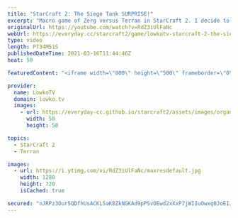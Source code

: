 ```yaml
---
title: "StarCraft 2: The Siege Tank SURPRISE!"
excerpt: "Macro game of Zerg versus Terran in StarCraft 2. I decide to play mostly Zerglings, Banelings, Hydralisks and Ultralisks versus a Bio Terran after opening up with 5 quick Roaches.  Support my work on Patreon: http://www.patreon.com/lowkotv Become a YouTube member: https://lowko.tv/join  My second channel:"
originalUrl: https://youtube.com/watch?v=RdZ3iUlFaNc
webUrl: https://everyday.cc/starcraft2/game/lowkotv-starcraft-2-the-siege-tank-surprise/
type: video
length: PT34M51S
publishedDateTime: 2021-03-16T11:44:46Z
heat: 50

featuredContent: "<iframe width=\"800\" height=\"500\" frameborder=\"0\" src=\"https://www.youtube.com/embed/RdZ3iUlFaNc\" allow=\"accelerometer; autoplay; encrypted-media; gyroscope; picture-in-picture\" allowfullscreen></iframe>"

provider:
  name: LowkoTV
  domain: lowko.tv
  images:
    - url: https://everyday-cc.github.io/starcraft2/assets/images/organizations/lowko.tv-50x50.jpg
      width: 50
      height: 50

topics:
  - StarCraft 2
  - Terran

images:
  - url: https://i.ytimg.com/vi/RdZ3iUlFaNc/maxresdefault.jpg
    width: 1280
    height: 720
    isCached: true

secured: "nJRPz3Our5QDfhUsACKL5aK8ZkNGKAd9pPSvOEwd2xXxP7jWIIuOwxq0JoEIJAFvc9nUoimOmcxh128gCk6JX49sM8ZQWfJgwdcVnBa8XBP1UnQXEAlncmOqEhPCWSsNOqXbcUJlRfVf1ssIIUfJipdqURtpyoKkF/WIdDWLJ3fHasprmjFw+fXW9PX40ubRwBlQgvrqIOQ7B8ROaCVDhcmYkZlFdPw69fbzsk2SJ4knqWc5sxCSNArOfFZ/5EG8eHbZDhjRykszJ6M0eSV3SlOsdJ6rqt7FzPpMxer1KghZHlfVCqM2d73h3HbnU4w96sejZd6lTYJtxTV+GupHvurw4NDwd9Ty0mNXXekTM0rJACbkBWUL2LmdqEjRQ3za+pexuwuQEu9hrmjPIIjtl4NomgIi/P/QBhr+YRJyEgo=;7RXTh4ZOaFJVBEhvnqjb2A=="
---
```


